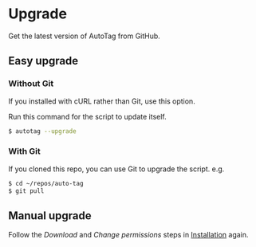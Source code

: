 # Upgrade

Get the latest version of AutoTag from GitHub.


## Easy upgrade

### Without Git

If you installed with cURL rather than Git, use this option.

Run this command for the script to update itself.

```sh
$ autotag --upgrade
```

### With Git

If you cloned this repo, you can use Git to upgrade the script. e.g.

```sh
$ cd ~/repos/auto-tag
$ git pull
```


## Manual upgrade

Follow the _Download_ and _Change permissions_ steps in [Installation](installation) again.
